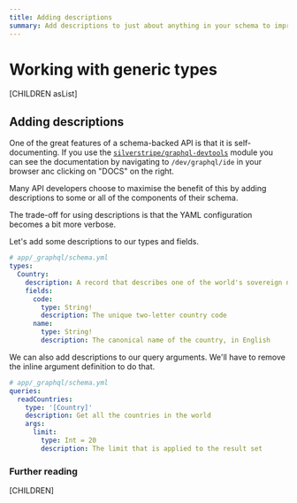 ```yaml
---
title: Adding descriptions
summary: Add descriptions to just about anything in your schema to improve your developer experience
---
```

# Working with generic types

[CHILDREN asList]

## Adding descriptions

One of the great features of a schema-backed API is that it is self-documenting. If you use
the [`silverstripe/graphql-devtools`](https://github.com/silverstripe/silverstripe-graphql-devtools)
module you can see the documentation by navigating to `/dev/graphql/ide` in your browser anc clicking
on "DOCS" on the right.

Many API developers choose to maximise the benefit of this by adding descriptions to some or
all of the components of their schema.

The trade-off for using descriptions is that the YAML configuration becomes a bit more verbose.

Let's add some descriptions to our types and fields.

```yml
# app/_graphql/schema.yml
types:
  Country:
    description: A record that describes one of the world's sovereign nations
    fields:
      code:
        type: String!
        description: The unique two-letter country code
      name:
        type: String!
        description: The canonical name of the country, in English
```

We can also add descriptions to our query arguments. We'll have to remove the inline argument
definition to do that.

```yml
# app/_graphql/schema.yml
queries:
  readCountries:
    type: '[Country]'
    description: Get all the countries in the world
    args:
      limit:
        type: Int = 20
        description: The limit that is applied to the result set
```

### Further reading

[CHILDREN]
